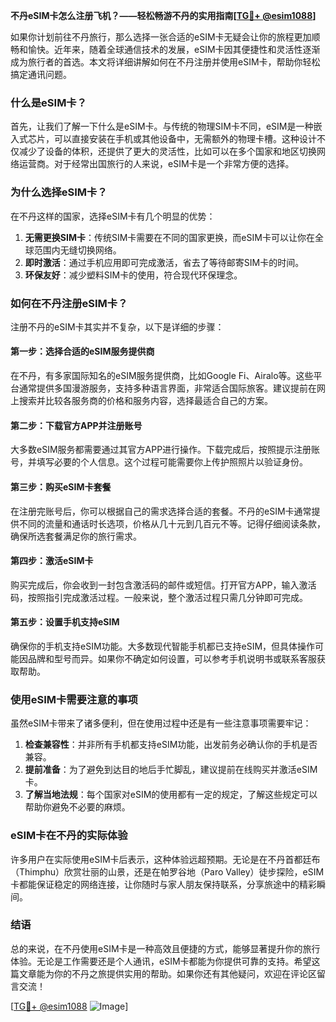 **不丹eSIM卡怎么注册飞机？——轻松畅游不丹的实用指南[[TG💪+ @esim1088](https://t.me/s/esim1088)]**

如果你计划前往不丹旅行，那么选择一张合适的eSIM卡无疑会让你的旅程更加顺畅和愉快。近年来，随着全球通信技术的发展，eSIM卡因其便捷性和灵活性逐渐成为旅行者的首选。本文将详细讲解如何在不丹注册并使用eSIM卡，帮助你轻松搞定通讯问题。

### 什么是eSIM卡？

首先，让我们了解一下什么是eSIM卡。与传统的物理SIM卡不同，eSIM是一种嵌入式芯片，可以直接安装在手机或其他设备中，无需额外的物理卡槽。这种设计不仅减少了设备的体积，还提供了更大的灵活性，比如可以在多个国家和地区切换网络运营商。对于经常出国旅行的人来说，eSIM卡是一个非常方便的选择。

### 为什么选择eSIM卡？

在不丹这样的国家，选择eSIM卡有几个明显的优势：

1. **无需更换SIM卡**：传统SIM卡需要在不同的国家更换，而eSIM卡可以让你在全球范围内无缝切换网络。
2. **即时激活**：通过手机应用即可完成激活，省去了等待邮寄SIM卡的时间。
3. **环保友好**：减少塑料SIM卡的使用，符合现代环保理念。

### 如何在不丹注册eSIM卡？

注册不丹的eSIM卡其实并不复杂，以下是详细的步骤：

#### 第一步：选择合适的eSIM服务提供商

在不丹，有多家国际知名的eSIM服务提供商，比如Google Fi、Airalo等。这些平台通常提供多国漫游服务，支持多种语言界面，非常适合国际旅客。建议提前在网上搜索并比较各服务商的价格和服务内容，选择最适合自己的方案。

#### 第二步：下载官方APP并注册账号

大多数eSIM服务都需要通过其官方APP进行操作。下载完成后，按照提示注册账号，并填写必要的个人信息。这个过程可能需要你上传护照照片以验证身份。

#### 第三步：购买eSIM卡套餐

在注册完账号后，你可以根据自己的需求选择合适的套餐。不丹的eSIM卡通常提供不同的流量和通话时长选项，价格从几十元到几百元不等。记得仔细阅读条款，确保所选套餐满足你的旅行需求。

#### 第四步：激活eSIM卡

购买完成后，你会收到一封包含激活码的邮件或短信。打开官方APP，输入激活码，按照指引完成激活过程。一般来说，整个激活过程只需几分钟即可完成。

#### 第五步：设置手机支持eSIM

确保你的手机支持eSIM功能。大多数现代智能手机都已支持eSIM，但具体操作可能因品牌和型号而异。如果你不确定如何设置，可以参考手机说明书或联系客服获取帮助。

### 使用eSIM卡需要注意的事项

虽然eSIM卡带来了诸多便利，但在使用过程中还是有一些注意事项需要牢记：

1. **检查兼容性**：并非所有手机都支持eSIM功能，出发前务必确认你的手机是否兼容。
2. **提前准备**：为了避免到达目的地后手忙脚乱，建议提前在线购买并激活eSIM卡。
3. **了解当地法规**：每个国家对eSIM的使用都有一定的规定，了解这些规定可以帮助你避免不必要的麻烦。

### eSIM卡在不丹的实际体验

许多用户在实际使用eSIM卡后表示，这种体验远超预期。无论是在不丹首都廷布（Thimphu）欣赏壮丽的山景，还是在帕罗谷地（Paro Valley）徒步探险，eSIM卡都能保证稳定的网络连接，让你随时与家人朋友保持联系，分享旅途中的精彩瞬间。

### 结语

总的来说，在不丹使用eSIM卡是一种高效且便捷的方式，能够显著提升你的旅行体验。无论是工作需要还是个人通讯，eSIM卡都能为你提供可靠的支持。希望这篇文章能为你的不丹之旅提供实用的帮助。如果你还有其他疑问，欢迎在评论区留言交流！

[[TG💪+ @esim1088](https://t.me/s/esim1088) ![Image](https://i.postimg.cc/4NQfJmqS/Snipaste-2025-05-13-00-14-12.png)]